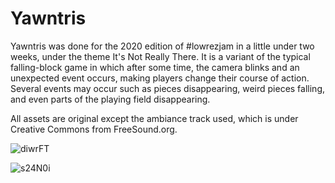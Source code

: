 # Yawntris

Yawntris was done for the 2020 edition of #lowrezjam in a little under two weeks, under the theme It's Not Really There. It is a variant of the typical falling-block game in which after some time, the camera blinks and an unexpected event occurs, making players change their course of action. Several events may occur such as pieces disappearing, weird pieces falling, and even parts of the playing field disappearing.

All assets are original except the ambiance track used, which is under Creative Commons from FreeSound.org.

![diwrFT](https://user-images.githubusercontent.com/63672636/110176595-777ee400-7dfb-11eb-89b3-f365fdf0f8e3.png)

![s24N0i](https://user-images.githubusercontent.com/63672636/110176596-78b01100-7dfb-11eb-80b9-db67d1f21d48.png)
